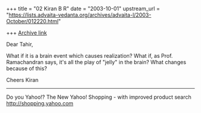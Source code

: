 +++
title = "02 Kiran B R"
date = "2003-10-01"
upstream_url = "https://lists.advaita-vedanta.org/archives/advaita-l/2003-October/012220.html"

+++
[Archive link](https://lists.advaita-vedanta.org/archives/advaita-l/2003-October/012220.html)


Dear Tahir,

What if it is a brain event which causes realization?
What if, as Prof. Ramachandran says, it's all the play
of "jelly" in the brain? What changes because of this?

Cheers
Kiran


__________________________________
Do you Yahoo!?
The New Yahoo! Shopping - with improved product search
http://shopping.yahoo.com

